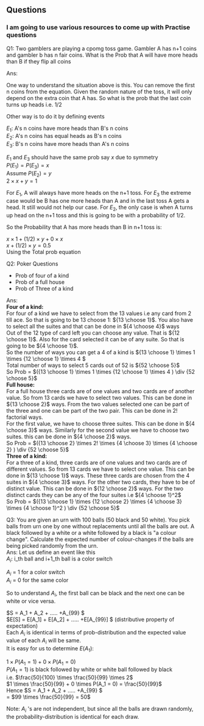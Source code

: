 ## Questions
### I am going to use various resources to come up with Practise questions

Q1: Two gamblers are playing a cpomg toss game. Gambler A has n+1 coins and gambler b has n fair coins. What is the Prob that A will have more heads than B if they flip all coins

Ans: 

One way to understand the situation above is this.
You can remove the first n coins from the equation. Given the random nature of the toss, it will only depend on the extra coin that A has.
So what is the prob that the last coin turns up heads i.e. 1/2

Other way is to do it by defining events 

$E{_1}$: A's n coins have more heads than B's n coins<br>
$E{_2}$: A's n coins has equal heads as B's n coins<br>
$E{_3}$: B's n coins have more heads than A's n coins<br>

$E{_1}$ and $E{_3}$ should have the same prob say $x$ due to symmetry <br>
$P(E{_1}) = P(E{_3}) = x$<br>
Assume $P(E{_2}) = y$ <br>
$2 \times x + y = 1$ <br>

For $E{_1}$, A will always have more heads on the n+1 toss. For $E{_3}$ the extreme case would be B has one more heads than A and in the last toss A gets a head. It still would not help our case. For $E{_2}$, the only case is when A turns up head on the n+1 toss and this is going to be with a probability of 1/2. 

So the Probability that A has more heads than B in n+1 toss is:

$x \times 1 + (1/2) \times y + 0 \times x$<br>
$x + (1/2) \times y = 0.5$<br>
Using the Total prob equation

Q2: Poker Questions
- Prob of four of a kind
- Prob of a full house
- Prob of Three of a kind

Ans:<br> 
<b>Four of a kind:<br></b>
For four of a kind we have to select from the 13 values i.e any card from 2 till ace. So that is going to be 13 choose 1: ${13 \choose 1}$. You also have to select all the suites and that can be done in ${4 \choose 4}$ ways<br>
Out of the 12 type of card left you can choose any value. That is ${12 \choose 1}$. Also for the card selected it can be of any suite. So that is going to be ${4 \choose 1}$.<br>
So the number of ways you can get a 4 of a kind is ${13 \choose 1} \times 1 \times {12 \choose 1} \times 4 $<br>
Total number of ways to select 5 cards out of 52 is ${52 \choose 5}$<br>
So Prob = $({13 \choose 1} \times 1 \times {12 \choose 1} \times 4 ) \div {52 \choose 5}$<br>
<b>Full house:<br></b>
For a full house three cards are of one values and two cards are of another value. So from 13 cards we have to select two values. This can be done in ${13 \choose 2}$ ways. From the two values selected one can be part of the three and one can be part of the two pair. This can be done in ${2!}$ factorial ways. <br>
For the first value, we have to choose three suites. This can be done in ${4 \choose 3}$ ways. Similarly for the second value we have to choose two suites. this can be done in ${4 \choose 2}$ ways. <br>
So Prob  = $({13 \choose 2} \times 2! \times {4 \choose 3} \times {4 \choose 2} ) \div {52 \choose 5}$<br>
<b>Three of a kind:<br></b>
For a three of a kind, three cards are of one values and two cards are of different values. So from 13 cards we have to select one value. This can be done in ${13 \choose 1}$ ways. These three cards are chosen from the 4 suites in ${4 \choose 3}$ ways. For the other two cards, they have to be of distinct value. This can be done in ${12 \choose 2}$ ways. For the two distinct cards they can be any of the four suites  i.e ${4 \choose 1}^2$<br>
So Prob  = $({13 \choose 1} \times {12 \choose 2} \times {4 \choose 3} \times {4 \choose 1}^2 ) \div {52 \choose 5}$<br>


Q3: You are given an urn with 100 balls (50 black and 50 white). You pick balls from urn one by one without replacements until all the balls are out. A black followed by a white or a white followed by a black is "a colour change". Calculate the expected number of colour-changes if the balls are being picked randomly from the urn.<br>
Ans: Let us define an event like this<br>
$A{_i}$: i_th ball and i+1_th ball is a color switch <br>

$A{_i}$ = 1 for a color switch<br>
$A{_i}$ = 0 for the same color<br>

So to understand $A{_i}$, the first ball can be black and the next one can be white or vice versa. 

$S = A_1 + A_2 + ..... +A_{99} $<br>
$E[S] = E[A_1] + E[A_2] + ..... +E[A_{99}] $ (distributive property of expectation)<br>
Each $A_i$ is identical in terms of prob-distribution and the expected value value of each $A_i$ will be same.<br>
It is easy for us to determine $E(A_1)$:<br>

$1 \times P(A_1 = 1) + 0 \times P(A_1 = 0)$<br>
$P(A_1 = 1)$ is black followed by white or white ball followed by black <br>
i.e. $\frac{50}{100} \times \frac{50}{99} \times 2$<br>
$1 \times \frac{50}{99} + 0 \times P(A_1 = 0) = \frac{50}{99}$<br>
Hence $S = A_1 + A_2 + ..... +A_{99} $<br> = $99 \times \frac{50}{99} = 50$

Note: $A_i$ 's are not independent, but since all the balls are drawn randomly, the probability-distribution is identical for each draw.